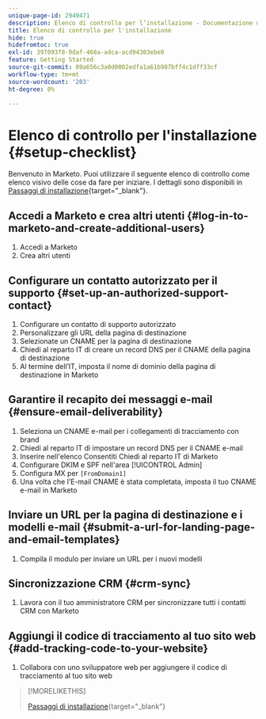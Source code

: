 ```yaml
---
unique-page-id: 2949471
description: Elenco di controllo per l’installazione - Documentazione di Marketo - Documentazione del prodotto
title: Elenco di controllo per l'installazione
hide: true
hidefromtoc: true
exl-id: 397093f8-9daf-468a-adca-acd94303ebe8
feature: Getting Started
source-git-commit: 09a656c3a0d0002edfa1a61b987bff4c1dff33cf
workflow-type: tm+mt
source-wordcount: '203'
ht-degree: 0%

---
```


# Elenco di controllo per l&#39;installazione {#setup-checklist}

Benvenuto in Marketo. Puoi utilizzare il seguente elenco di controllo come elenco visivo delle cose da fare per iniziare. I dettagli sono disponibili in [Passaggi di installazione](/help/marketo/getting-started/initial-setup/setup-steps.md){target="_blank"}.

## Accedi a Marketo e crea altri utenti {#log-in-to-marketo-and-create-additional-users}

1. Accedi a Marketo
1. Crea altri utenti

## Configurare un contatto autorizzato per il supporto {#set-up-an-authorized-support-contact}

1. Configurare un contatto di supporto autorizzato
1. Personalizzare gli URL della pagina di destinazione
1. Selezionate un CNAME per la pagina di destinazione
1. Chiedi al reparto IT di creare un record DNS per il CNAME della pagina di destinazione
1. Al termine dell’IT, imposta il nome di dominio della pagina di destinazione in Marketo

## Garantire il recapito dei messaggi e-mail {#ensure-email-deliverability}

1. Seleziona un CNAME e-mail per i collegamenti di tracciamento con brand
1. Chiedi al reparto IT di impostare un record DNS per il CNAME e-mail
1. Inserire nell&#39;elenco Consentiti Chiedi al reparto IT di Marketo
1. Configurare DKIM e SPF nell&#39;area [!UICONTROL Admin]
1. Configura MX per `[FromDomain1]`
1. Una volta che l’E-mail CNAME è stata completata, imposta il tuo CNAME e-mail in Marketo

## Inviare un URL per la pagina di destinazione e i modelli e-mail {#submit-a-url-for-landing-page-and-email-templates}

1. Compila il modulo per inviare un URL per i nuovi modelli

## Sincronizzazione CRM {#crm-sync}

1. Lavora con il tuo amministratore CRM per sincronizzare tutti i contatti CRM con Marketo

## Aggiungi il codice di tracciamento al tuo sito web {#add-tracking-code-to-your-website}

1. Collabora con uno sviluppatore web per aggiungere il codice di tracciamento al tuo sito web

>[!MORELIKETHIS]
>
>[Passaggi di installazione](/help/marketo/getting-started/initial-setup/setup-steps.md){target="_blank"}
